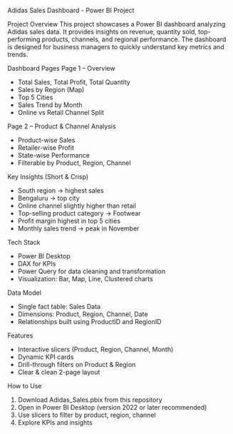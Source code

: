 Adidas Sales Dashboard - Power BI Project

Project Overview
 This project showcases a Power BI dashboard analyzing Adidas sales data. It provides insights on revenue, quantity sold, top-performing products, channels, and regional performance. The dashboard is designed for business managers to quickly understand key metrics and trends.

Dashboard Pages
Page 1 – Overview
- Total Sales, Total Profit, Total Quantity
- Sales by Region (Map)
- Top 5 Cities
- Sales Trend by Month
- Online vs Retail Channel Split

Page 2 – Product & Channel Analysis
- Product-wise Sales
- Retailer-wise Profit
- State-wise Performance
- Filterable by Product, Region, Channel

Key Insights (Short & Crisp)
- South region → highest sales  
- Bengaluru → top city  
- Online channel slightly higher than retail  
- Top-selling product category → Footwear  
- Profit margin highest in top 5 cities  
- Monthly sales trend → peak in November  

Tech Stack
- Power BI Desktop 
- DAX for KPIs  
- Power Query for data cleaning and transformation  
- Visualization: Bar, Map, Line, Clustered charts  

Data Model
- Single fact table: Sales Data  
- Dimensions: Product, Region, Channel, Date  
- Relationships built using ProductID and RegionID  

Features
- Interactive slicers (Product, Region, Channel, Month)  
- Dynamic KPI cards  
- Drill-through filters on Product & Region  
- Clear & clean 2-page layout  

How to Use
1. Download Adidas_Sales.pbix from this repository  
2. Open in Power BI Desktop (version 2022 or later recommended)  
3. Use slicers to filter by product, region, channel  
4. Explore KPIs and insights  

  



